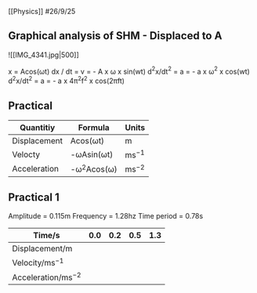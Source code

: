 [[Physics]]
#26/9/25
## Graphical analysis of SHM - Displaced to A
![[IMG_4341.jpg|500]]

x = Acos(ωt)
dx / dt = v = - A x ω x sin(wt)
d$^2$x/dt$^2$ = a = - a x ω$^2$ x cos(wt)
d$^2$x/dt$^2$ = a = - a x 4π$^2$f$^2$ x cos(2πft)
## Practical

| Quantitiy    | Formula       | Units     |
| ------------ | ------------- | --------- |
| Displacement | Acos(ωt)      | m         |
| Velocty      | -ωAsin(ωt)    | ms$^{-1}$ |
| Acceleration | -ω$^2$Acos(ω) | ms$^{-2}$ |
## Practical 1
Amplitude = 0.115m
Frequency = 1.28hz
Time period = 0.78s



| Time/s                 | 0.0 | 0.2 | 0.5 | 1.3 |
| ---------------------- | --- | --- | --- | --- |
| Displacement/m         |     |     |     |     |
| Velocity/ms$^{-1}$     |     |     |     |     |
| Acceleration/ms$^{-2}$ |     |     |     |     |
